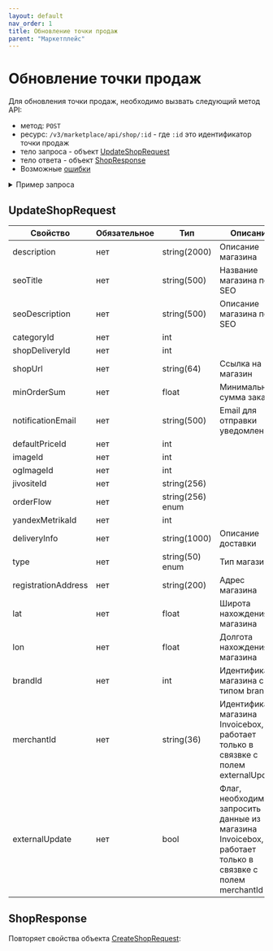 ```yaml
---
layout: default
nav_order: 1
title: Обновление точки продаж
parent: "Маркетплейс"
---
```


# Обновление точки продаж

Для обновления точки продаж, необходимо вызвать следующий метод API:

- метод: `POST`
- ресурс: `/v3/marketplace/api/shop/:id` - где `:id` это идентификатор точки продаж
- тело запроса - объект [UpdateShopRequest](#updateshoprequest)
- тело ответа - объект [ShopResponse](#shopresponse)
- Возможные [ошибки](/docs/dictionary/error/)

<details>
  <summary>Пример запроса</summary>
<section markdown="1">
``` json
POST /v3/marketplace/api/shop
Authorization: Bearer b37c4c689295904ed21eee5d9a48d42e
Content-Type: application/json
Accept: application/json
{
  "description": "Это наш тестовый магазин",
  "notificationEmail": "test@test.me",
  "jivositeId": "321314123123",
  "yandexMetrikaId": 432141251234,
  "deliveryInfo": "Когда хотим, тогда и доставляем",
  "registrationAddress": "Санкт-Петербург, улица Рубинштейна, дом 12",
  "lat": 59.931228,
  "lon": 30.345557,
  "brandId": 123,
  "merchantId": "01771534-1a57-f184-dee3-ebeb91dded76",
  "externalUpdate": true
}
```
</section>
</details>

## UpdateShopRequest

| Свойство            | Обязательное | Тип              | Описание                                                                                                  | Пример значения                                                                       |
|---------------------|--------------|------------------|-----------------------------------------------------------------------------------------------------------|---------------------------------------------------------------------------------------|
| description         | нет          | string(2000)     | Описание магазина                                                                                         | `Это наш первый тестовый магазин`                                                     |
| seoTitle            | нет          | string(500)      | Название магазина под SEO                                                                                 | `Магазин`                                                                             |
| seoDescription      | нет          | string(500)      | Описание магазина под SEO                                                                                 | `Это наш первый тестовый магазин`                                                     |
| categoryId          | нет          | int              |                                                                                                           | 12                                                                                    |
| shopDeliveryId      | нет          | int              |                                                                                                           | 12                                                                                    |
| shopUrl             | нет          | string(64)       | Ссылка на магазин                                                                                         | `https://1694158899.expressclient.ru`                                                 |
| minOrderSum         | нет          | float            | Минимальная сумма заказа                                                                                  | 99.99                                                                                 |
| notificationEmail   | нет          | string(500)      | Email для отправки уведомлений                                                                            | `test@test.me`                                                                        |
| defaultPriceId      | нет          | int              |                                                                                                           | 12                                                                                    |
| imageId             | нет          | int              |                                                                                                           | 12                                                                                    |
| ogImageId           | нет          | int              |                                                                                                           | 12                                                                                    |
| jivositeId          | нет          | string(256)      |                                                                                                           | `4234123123`                                                                          |
| orderFlow           | нет          | string(256) enum |                                                                                                           | `manual`                                                                              |
| yandexMetrikaId     | нет          | int              |                                                                                                           | 12332134222                                                                           |
| deliveryInfo        | нет          | string(1000)     | Описание доставки                                                                                         | `Не доставляем по выходным и праздникам`                                              |
| type                | нет          | string(50) enum  | Тип магазина                                                                                              | `shop`                                                                                |
| registrationAddress | нет          | string(200)      | Адрес магазина                                                                                            | `Санкт-Петербург, улица Рубинштейна, дом 12`                                          |
| lat                 | нет          | float            | Широта нахождения магазина                                                                                | 59.931228                                                                             |
| lon                 | нет          | float            | Долгота нахождения магазина                                                                               | 30.345557                                                                             |
| brandId             | нет          | int              | Идентификатор магазина с типом brand                                                                      | 123                                                                                   |
| merchantId          | нет          | string(36)       | Идентификатор магазина Invoicebox, работает только в связвке с полем externalUpdate                       | `01771534-1a57-f184-dee3-ebeb91dded76`                                                |
| externalUpdate      | нет          | bool             | Флаг, необходимо ли запросить данные из магазина Invoicebox, работает только в связвке с полем merchantId | true - получить данные из магазина по идентификатору merchantId, по-умолчанию - false |


## ShopResponse

Повторяет свойства объекта [CreateShopRequest](#createshoprequest):

